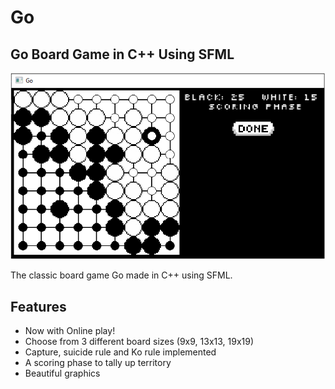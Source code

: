 # Go
## Go Board Game in C++ Using SFML


![alt text](https://github.com/ymer2k/GO_SFML/blob/master/Go_SFML/Screenshots/Screenshot1.png?raw=true)

The classic board game Go made in C++ using SFML.

## Features

- Now with Online play!
- Choose from 3 different board sizes (9x9, 13x13, 19x19)
- Capture, suicide rule and Ko rule implemented
- A scoring phase to tally up territory
- Beautiful graphics

